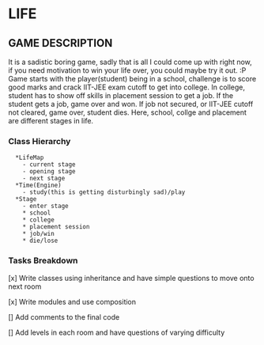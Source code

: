 # LIFE

## GAME DESCRIPTION
It is a sadistic boring game, sadly that is all I could come up with right now, if you need motivation to win your life over, you could maybe try it out. :P
Game starts with the player(student) being in a school, challenge is to score good marks and crack IIT-JEE exam cutoff to get into college.
In college, student has to show off skills in placement session to get a job.
If the student gets a job, game over and won.
If job not secured, or IIT-JEE cutoff not cleared, game over, student dies.
Here, school, collge and placement are different stages in life.

### Class Hierarchy

```
  *LifeMap
    - current stage
    - opening stage
    - next stage
  *Time(Engine)
    - study(this is getting disturbingly sad)/play
  *Stage
    - enter stage
    * school
    * college
    * placement session
    * job/win
    * die/lose

  ```  


### Tasks Breakdown

[x] Write classes using inheritance and have simple questions to move onto next room  

[x] Write modules and use composition  

[] Add comments to the final code

[] Add levels in each room and have questions of varying difficulty
